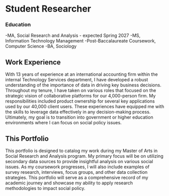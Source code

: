 # Student Researcher

### Education
-MA, Social Research and Analysis - expected Spring 2027
-MS, Information Technology Management
-Post-Baccalaureate Coursework, Computer Science
-BA, Sociology

## Work Experience
With 13 years of experience at an international accounting firm within the internal Technology Services department, I have developed a robust understanding of the importance of data in driving key business decisions. Throughout my tenure, I have taken on various roles that focused on the strategic vision of collaborative platforms for our 4,000-person firm. My responsibilities included product ownership for several key applications used by our 40,000 client users. These experiences have equipped me with the skills to leverage data effectively in any decision-making process. Ultimately, my goal is to transition into government or higher education environments where I can focus on social policy issues.

## This Portfolio
This portfolio is designed to catalog my work during my Master of Arts in Social Research and Analysis program. My primary focus will be on utilizing secondary data sources to provide insightful analysis on various social issues. As my coursework progresses, I will also include examples of survey research, interviews, focus groups, and other data collection strategies. This portfolio will serve as a comprehensive record of my academic journey and showcase my ability to apply research methodologies to impact social policy.
